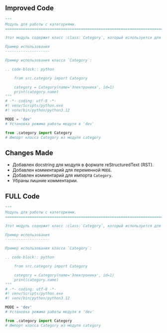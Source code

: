 ## Improved Code
```python
"""
Модуль для работы с категориями.
=========================================================================================

Этот модуль содержит класс :class:`Category`, который используется для представления и обработки категорий товаров.

Пример использования
--------------------

Пример использования класса `Category`:

.. code-block:: python

    from src.category import Category

    category = Category(name='Электроника', id=1)
    print(category.name)
"""
# -*- coding: utf-8 -*-
#! venv/Scripts/python.exe
#! venv/bin/python/python3.12

MODE = 'dev'
# Установка режима работы модуля в 'dev'

from .category import Category
# Импорт класса Category из модуля category
```

## Changes Made
- Добавлен docstring для модуля в формате reStructuredText (RST).
- Добавлен комментарий для переменной `MODE`.
- Добавлен комментарий для импорта `Category`.
- Убраны лишние комментарии.

## FULL Code
```python
"""
Модуль для работы с категориями.
=========================================================================================

Этот модуль содержит класс :class:`Category`, который используется для представления и обработки категорий товаров.

Пример использования
--------------------

Пример использования класса `Category`:

.. code-block:: python

    from src.category import Category

    category = Category(name='Электроника', id=1)
    print(category.name)
"""
# -*- coding: utf-8 -*-
#! venv/Scripts/python.exe
#! venv/bin/python/python3.12

MODE = 'dev'
# Установка режима работы модуля в 'dev'

from .category import Category
# Импорт класса Category из модуля category